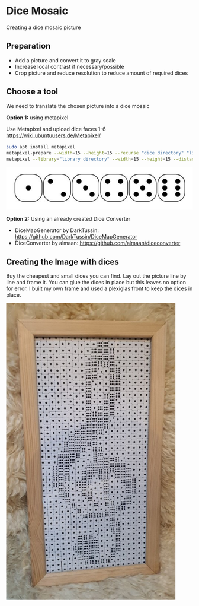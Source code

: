 # Dice Mosaic

Creating a dice mosaic picture

## Preparation

- Add a picture and convert it to gray scale
- Increase local contrast if necessary/possible
- Crop picture and reduce resolution to reduce amount of required dices

## Choose a tool

We need to translate the chosen picture into a dice mosaic

**Option 1:** using metapixel

Use Metapixel and upload dice faces 1-6
<https://wiki.ubuntuusers.de/Metapixel/>

``` sh
sudo apt install metapixel
metapixel-prepare --width=15 --height=15 --recurse "dice directory" "library directory"
metapixel --library="library directory" --width=15 --height=15 --distance=0 --metric=wavelet --metapixel "infile" "outfile"
```

![dice faces](_dice.jpg)

**Option 2:** Using an already created Dice Converter

- DiceMapGenerator by DarkTussin: <https://github.com/DarkTussin/DiceMapGenerator>
- DiceConverter by almaan: <https://github.com/almaan/diceconverter>

## Creating the Image with dices

Buy the cheapest and small dices you can find.
Lay out the picture line by line and frame it.
You can glue the dices in place but this leaves no option for error.
I built my own frame and used a plexiglas front to keep the dices in place.

![My Dice Mosaic](_dicemosaic.jpg)
